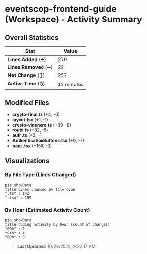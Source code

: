 # eventscop-frontend-guide (Workspace) - Activity Summary 

## Overall Statistics

| Stat                   | Value                                                             |
| ---------------------- | ----------------------------------------------------------------- |
| **Lines Added** (➕)   | 279                                          |
| **Lines Removed** (➖) | 22                                        |
| **Net Change** (↕)    | 257                |
| **Active Time** (⌚)   | 18 minutes |


## Modified Files
- **crypto-final.ts** (+4, -0)
- **layout.tsx** (+1, -1)
- **crypto-vigenere.ts** (+89, -8)
- **route.ts** (+32, -5)
- **auth.ts** (+3, -1)
- **AuthenticationButtons.tsx** (+0, -7)
- **page.tsx** (+150, -0)

## Visualizations

### By File Type (Lines Changed)

```mermaid
pie showData
title Lines changed by file type
".ts" : 142
".tsx" : 159
```

### By Hour (Estimated Activity Count)

```mermaid
pie showData
title Coding activity by hour (count of changes)
"00h" : 2
"04h" : 4
"09h" : 8
```


> **Last Updated:** 10/28/2025, 9:32:17 AM